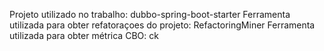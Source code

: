 Projeto utilizado no trabalho: dubbo-spring-boot-starter
Ferramenta utilizada para obter refatoraçoes do projeto: RefactoringMiner
Ferramenta utilizada para obter métrica CBO: ck
